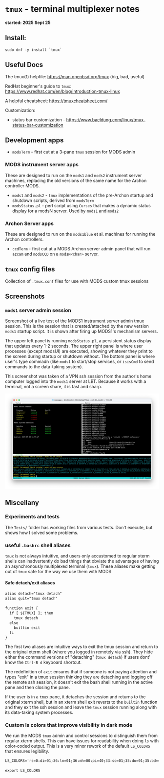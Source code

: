 # `tmux` - terminal multiplexer notes

<b>started: 2025 Sept 25</b>

## Install:
```
sudo dnf -y install `tmux` 
```

## Useful Docs

The tmux(1) helpfile: https://man.openbsd.org/tmux (big, bad, useful)

RedHat beginner's guide to `tmux`: https://www.redhat.com/en/blog/introduction-tmux-linux

A helpful cheatsheet: https://tmuxcheatsheet.com/

Customization: 
 * status bar customization - https://www.baeldung.com/linux/tmux-status-bar-customization

## Development apps

 * `modsTerm` - first cut at a 3-pane `tmux` session for MODS admin

### MODS instrument server apps

These are designed to run on the `mods1` and `mods2` instrument server machines, replacing the old
versions of the same name for the Archon controller MODS.

 * `mods1` and `mods2` - `tmux` implementations of the pre-Archon startup and shutdown scripts, derived from `modsTerm`
 * `modsStatus.pl` - perl script using `Curses` that makes a dynamic status display for a modsN server.  Used by `mods1` and `mods2`

### Archon Server apps

These are designed to run on the `mods1blue` et al. machines for running the Archon controllers.

 * `ccdTerm` - first cut at a MODS Archon server admin panel that will run `azcam` and `modsCCD` on a `modsN<chan>` server.

## `tmux` config files

Collection of `.tmux.conf` files for use with MODS custom tmux sessions

## Screenshots

### `mods1` server admin session

Screenshot of a live test of the MODS1 instrument server admin tmux session.  This is the session that is created/attached
by the new version `mods1` startup script.  It is shown after firing up MODS1's mechanism servers.  

The upper left panel is running `modsStatus.pl`, a persistent status display that updates every 1-2 seconds.  The upper right panel is where
user processes (except modsUI) are executed, showing whatever they print to the screen during startup or shutdown without.  The bottom panel
is where user's type commadn (like `mods1` to start/stop services, or `isisCmd` to send commands to the data-taking system).

This screenshot was taken of a VPN ssh session from the author's home computer logged into the `mods1` server at LBT.  Because it works
with a terminal, not a screen share, it is fast and sharp.

![mods1 server admin tmux session live test with MODS1 on 2025 Sept 28](mods1_serverAdmin_2025Sept28.png)

## Miscellany

### Experiments and tests

The `Tests/` folder has working files from various tests.  Don't execute, but shows how I solved some problems.

### useful `.bashrc` shell aliases

`tmux` is not always intuitive, and users only accustomed to regular xterm shells can inadvertently do bad things
that obviate the advantages of having an asynchronously multiplexed terminal (`tmux`).  These aliases make getting
out of `tmux` safe for the way we use them with MODS

#### Safe detach/exit aliases

```shell
alias detach="tmux detach"
alias quit="tmux detach"

function exit {
  if [ ${TMUX} ]; then
    tmux detach
  else
    builtin exit
  fi
}
```
The first two aliases are intuitive ways to exit the tmux session and return to the original 
xterm shell (where you logged in remotely via ssh). They hide either the command versions
of "detaching" (`tmux detach`) if users dont' know the `Ctrl-B d` keyboard shortcut.

The redefinition of `exit` ensures that if someone is not paying attention and types "exit" in a tmux
session thinking they are detaching and logging off the remote ssh session, it doesn't exit the
bash shell running in the active pane and then closing the pane.

If the user is in a `tmux` pane, it detaches the session and returns to the original xterm shell,
but in an xterm shell exit reverts to the `builtin` function and they exit the ssh session and leave
the `tmux` session running along with its data-taking system processes.

### Custom ls colors that improve visibility in dark mode

We run the MODS `tmux` admin and control sessions to distinguish them from
regular xterm shells.  This can have issues for readability when doing `ls` with
color-coded output.  This is a very minor rework of the default `LS_COLORS` that
ensures legibility.

```shell
LS_COLORS='rs=0:di=01;36:ln=01;36:mh=00:pi=40;33:so=01;35:do=01;35:bd=40;33;01:cd=40;33;01:or=40;31;01:mi=00:su=37;41:sg=30;43:ca=30;41:tw=30;42:ow=34;42:st=37;44:ex=01;32:*.tar=01;31:*.tgz=01;31:*.arc=01;31:*.arj=01;31:*.taz=01;31:*.lha=01;31:*.lz4=01;31:*.lzh=01;31:*.lzma=01;31:*.tlz=01;31:*.txz=01;31:*.tzo=01;31:*.t7z=01;31:*.zip=01;31:*.z=01;31:*.dz=01;31:*.gz=01;31:*.lrz=01;31:*.lz=01;31:*.lzo=01;31:*.xz=01;31:*.zst=01;31:*.tzst=01;31:*.bz2=01;31:*.bz=01;31:*.tbz=01;31:*.tbz2=01;31:*.tz=01;31:*.deb=01;31:*.rpm=01;31:*.jar=01;31:*.war=01;31:*.ear=01;31:*.sar=01;31:*.rar=01;31:*.alz=01;31:*.ace=01;31:*.zoo=01;31:*.cpio=01;31:*.7z=01;31:*.rz=01;31:*.cab=01;31:*.wim=01;31:*.swm=01;31:*.dwm=01;31:*.esd=01;31:*.jpg=01;35:*.jpeg=01;35:*.mjpg=01;35:*.mjpeg=01;35:*.gif=01;35:*.bmp=01;35:*.pbm=01;35:*.pgm=01;35:*.ppm=01;35:*.tga=01;35:*.xbm=01;35:*.xpm=01;35:*.tif=01;35:*.tiff=01;35:*.png=01;35:*.svg=01;35:*.svgz=01;35:*.mng=01;35:*.pcx=01;35:*.mov=01;35:*.mpg=01;35:*.mpeg=01;35:*.m2v=01;35:*.mkv=01;35:*.webm=01;35:*.webp=01;35:*.ogm=01;35:*.mp4=01;35:*.m4v=01;35:*.mp4v=01;35:*.vob=01;35:*.qt=01;35:*.nuv=01;35:*.wmv=01;35:*.asf=01;35:*.rm=01;35:*.rmvb=01;35:*.flc=01;35:*.avi=01;35:*.fli=01;35:*.flv=01;35:*.gl=01;35:*.dl=01;35:*.xcf=01;35:*.xwd=01;35:*.yuv=01;35:*.cgm=01;35:*.emf=01;35:*.ogv=01;35:*.ogx=01;35:*.aac=00;36:*.au=00;36:*.flac=00;36:*.m4a=00;36:*.mid=00;36:*.midi=00;36:*.mka=00;36:*.mp3=00;36:*.mpc=00;36:*.ogg=00;36:*.ra=00;36:*.wav=00;36:*.oga=00;36:*.opus=00;36:*.spx=00;36:*.xspf=00;36:';

export LS_COLORS
```


